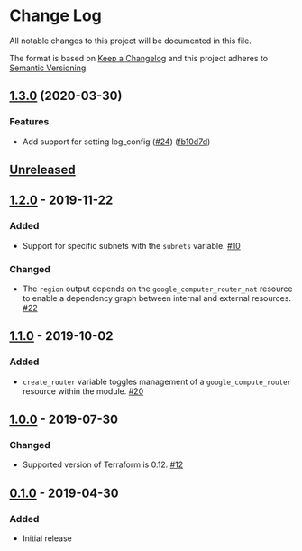 # Change Log

All notable changes to this project will be documented in this file.

The format is based on [Keep a Changelog](http://keepachangelog.com/) and this
project adheres to [Semantic Versioning](http://semver.org/).

## [1.3.0](https://www.github.com/terraform-google-modules/terraform-google-cloud-nat/compare/v1.2.0...v1.3.0) (2020-03-30)


### Features

* Add support for setting log_config ([#24](https://www.github.com/terraform-google-modules/terraform-google-cloud-nat/issues/24)) ([fb10d7d](https://www.github.com/terraform-google-modules/terraform-google-cloud-nat/commit/fb10d7d834ac0aa707183589d9b9bf4f4feda3c8))

## [Unreleased]

## [1.2.0] - 2019-11-22

### Added

- Support for specific subnets with the `subnets` variable. [#10]

### Changed

- The `region` output depends on the `google_computer_router_nat` resource to enable a dependency graph between internal and 
  external resources. [#22]

## [1.1.0] - 2019-10-02

### Added

- `create_router` variable toggles management of a `google_compute_router`
  resource within the module. [#20]

## [1.0.0] - 2019-07-30

### Changed

- Supported version of Terraform is 0.12. [#12]

## [0.1.0] - 2019-04-30

### Added

- Initial release

[Unreleased]: https://github.com/terraform-google-modules/terraform-google-cloud-nat/compare/v1.2.0...HEAD
[1.2.0]: https://github.com/terraform-google-modules/terraform-google-cloud-nat/compare/v1.1.0...v1.2.0
[1.1.0]: https://github.com/terraform-google-modules/terraform-google-cloud-nat/compare/v1.0.0...v1.1.0
[1.0.0]: https://github.com/terraform-google-modules/terraform-google-cloud-nat/compare/v0.1.0...v1.0.0
[0.1.0]: https://github.com/terraform-google-modules/terraform-google-cloud-nat/releases/tag/v0.1.0

[#22]: https://github.com/terraform-google-modules/terraform-google-cloud-nat/issues/22
[#20]: https://github.com/terraform-google-modules/terraform-google-cloud-nat/pull/20
[#12]: https://github.com/terraform-google-modules/terraform-google-cloud-nat/pull/12
[#10]: https://github.com/terraform-google-modules/terraform-google-cloud-nat/issues/10
